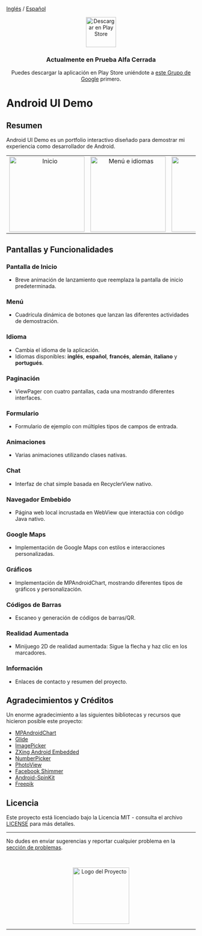 [Inglés](README.md) / [Español](README_es.md)

<p align="center">
  <a href="https://play.google.com/store/apps/details?id=com.java.uidemo" target="_blank">
    <img src="https://play.google.com/intl/en_us/badges/static/images/badges/es_badge_web_generic.png" alt="Descargar en Play Store" height="80"/>
  </a>
</p>
<h3 align="center">
  Actualmente en Prueba Alfa Cerrada
</h3>
<p align="center">
  Puedes descargar la aplicación en Play Store uniéndote a <a href="https://groups.google.com/g/fc-apps-closed-testing" target="_blank">este Grupo de Google</a> primero.
</p>

# Android UI Demo

## Resumen

Android UI Demo es un portfolio interactivo diseñado para demostrar mi experiencia como desarrollador de Android.

<table align="center">
  <tr>
    <td align="center"><img src="https://i.giphy.com/media/v1.Y2lkPTc5MGI3NjExYWlvY2wzam1ldWZ1MjV2bXhrc3lyNnU2aGFyMGxpNjFraXdkYzd1NiZlcD12MV9pbnRlcm5hbF9naWZfYnlfaWQmY3Q9Zw/7FKjfI7FEYuvoNIaFx/giphy.gif" alt="Inicio" width="200"/></td>
    <td align="center"><img src="https://i.giphy.com/media/v1.Y2lkPTc5MGI3NjExeGRqYmlvcjEyZXN5Mm83ZWdkYm9qczZ3aWVlOGJsaTBmYnlsM3RoMyZlcD12MV9pbnRlcm5hbF9naWZfYnlfaWQmY3Q9Zw/lJUTN18kx9CUJuAtVF/giphy.gif" alt="Menú e idiomas" width="200"/></td>
    <td align="center"><img src="https://i.giphy.com/media/v1.Y2lkPTc5MGI3NjExdGx1emJpMTV5Z3l4MTIwc3A3Nnh1ODU2amlpN2I0cm5ueDdrZTZhdCZlcD12MV9pbnRlcm5hbF9naWZfYnlfaWQmY3Q9Zw/LqLSuq8rC5QzBZ0ZFa/giphy.gif" alt="Paginación" width="200"/></td>
    <td align="center"><img src="https://i.giphy.com/media/v1.Y2lkPTc5MGI3NjExaG82NXRueHY2dTdqZnljemRybjhid3NncWFlMW85bWFheTAxZHkyeCZlcD12MV9pbnRlcm5hbF9naWZfYnlfaWQmY3Q9Zw/3mww9UNAaKkSBcPvCc/giphy.gif" alt="Google Maps" width="200"/></td>
  </tr>
</table>

## Pantallas y Funcionalidades

### Pantalla de Inicio
  - Breve animación de lanzamiento que reemplaza la pantalla de inicio predeterminada.

### Menú
  - Cuadrícula dinámica de botones que lanzan las diferentes actividades de demostración.

### Idioma
  - Cambia el idioma de la aplicación.
  - Idiomas disponibles: **inglés**, **español**, **francés**, **alemán**, **italiano** y **portugués**.

### Paginación
  - ViewPager con cuatro pantallas, cada una mostrando diferentes interfaces.
    
### Formulario
  - Formulario de ejemplo con múltiples tipos de campos de entrada.
    
### Animaciones
  - Varias animaciones utilizando clases nativas.
    
### Chat
  - Interfaz de chat simple basada en RecyclerView nativo.
  
### Navegador Embebido
  - Página web local incrustada en WebView que interactúa con código Java nativo.

### Google Maps
  - Implementación de Google Maps con estilos e interacciones personalizadas.

### Gráficos
  - Implementación de MPAndroidChart, mostrando diferentes tipos de gráficos y personalización.

### Códigos de Barras
  - Escaneo y generación de códigos de barras/QR.

### Realidad Aumentada
  - Minijuego 2D de realidad aumentada: Sigue la flecha y haz clic en los marcadores.

### Información
  - Enlaces de contacto y resumen del proyecto.

## Agradecimientos y Créditos

Un enorme agradecimiento a las siguientes bibliotecas y recursos que hicieron posible este proyecto:

- [MPAndroidChart](https://github.com/PhilJay/MPAndroidChart)
- [Glide](https://github.com/bumptech/glide)
- [ImagePicker](https://github.com/Dhaval2404/ImagePicker)
- [ZXing Android Embedded](https://github.com/journeyapps/zxing-android-embedded)
- [NumberPicker](https://github.com/ShawnLin013/NumberPicker)
- [PhotoView](https://github.com/Baseflow/PhotoView)
- [Facebook Shimmer](https://github.com/facebookarchive/shimmer-android)
- [Android-SpinKit](https://github.com/ybq/Android-SpinKit)
- [Freepik](https://www.flaticon.com/search?author_id=1)

## Licencia

Este proyecto está licenciado bajo la Licencia MIT - consulta el archivo [LICENSE](./LICENSE) para más detalles.

---

No dudes en enviar sugerencias y reportar cualquier problema en la [sección de problemas](https://github.com/Fernando-Carrera-Salas/Android-UI-Demo/issues).

<br/>
<p align="center">
  <img src="https://play-lh.googleusercontent.com/byXZeLlj4aVPURKMhQ9UMLG4J-jW6v2L1kGL3bxsqS6LCJ1sqXZ2ixchZUdKhAbFVmBB=w240-h480-rw" height="150" alt="Logo del Proyecto"/>
</p>

---
